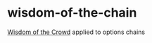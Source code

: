 # wisdom-of-the-chain

[Wisdom of the Crowd](https://en.wikipedia.org/wiki/Wisdom_of_the_crowd) applied to options chains
